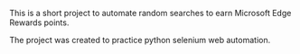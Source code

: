 This is a short project to automate random searches to earn Microsoft Edge Rewards points.

The project was created to practice python selenium web automation.
